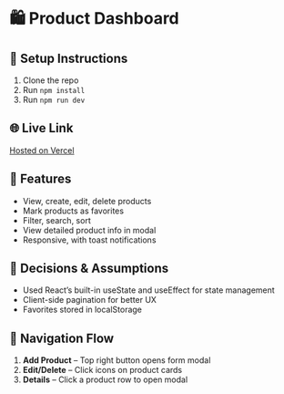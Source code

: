 # 🛍️ Product Dashboard

## 🔧 Setup Instructions
1. Clone the repo
2. Run `npm install`
3. Run `npm run dev`

## 🌐 Live Link
[Hosted on Vercel](https://product-dashboard-woad.vercel.app/)

## 📁 Features
- View, create, edit, delete products
- Mark products as favorites
- Filter, search, sort
- View detailed product info in modal
- Responsive, with toast notifications

## 📌 Decisions & Assumptions
- Used React’s built-in useState and useEffect for state management
- Client-side pagination for better UX
- Favorites stored in localStorage

## 🔄 Navigation Flow
1. **Add Product** – Top right button opens form modal
2. **Edit/Delete** – Click icons on product cards
3. **Details** – Click a product row to open modal
